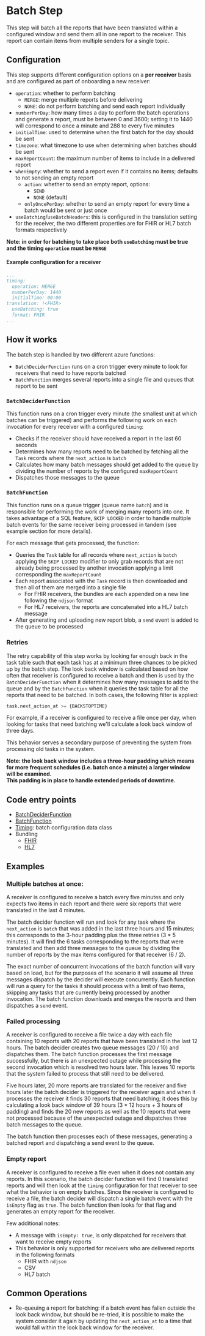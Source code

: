 # Batch Step

This step will batch all the reports that have been translated within a configured window and send them all in one report to the receiver. 
This report can contain items from multiple senders for a single topic.


## Configuration

This step supports different configuration options on a **per receiver** basis and are configured as part of onboarding
a new receiver:

- `operation`: whether to perform batching 
  - `MERGE`: merge multiple reports before delivering
  - `NONE`: do not perform batching and send each report individually
- `numberPerDay`: how many times a day to perform the batch operations and generate a report, must be between 0 and 3600; setting it to 1440 will
correspond to once a minute and 288 to every five minutes
- `initialTime`: used to determine when the first batch for the day should be sent
- `timezone`: what timezone to use when determining when batches should be sent
- `maxReportCount`: the maximum number of items to include in a delivered report
- `whenEmpty`: whether to send a report even if it contains no items; defaults to not sending an empty report
  - `action`: whether to send an empty report, options:
    - `SEND`
    - `NONE` (default)
  - `onlyOncePerDay`: whether to send an empty report for every time a batch would be sent or just once
- `useBatching`/`useBatchHeaders`: this is configured in the translation setting for the receiver, the two different properties
are for FHIR or HL7 batch formats respectively

**Note: in order for batching to take place both `useBatching` must be true and the timing `operation` must be `MERGE`**

#### Example configuration for a receiver

```yaml
...
timing:
  operation: MERGE
  numberPerDay: 1440
  initialTime: 00:00
translation: !<FHIR>
  useBatching: true
  format: FHIR
...
```

## How it works

The batch step is handled by two different azure functions:

- `BatchDeciderFunction` runs on a cron trigger every minute to look for receivers that need to have reports batched
- `BatchFunction` merges several reports into a single file and queues that report to be sent

### `BatchDeciderFunction`

This function runs on a cron trigger every minute (the smallest unit at which batches can be triggered) and performs the 
following work on each invocation for every receiver with a configured `timing`:

- Checks if the receiver should have received a report in the last 60 seconds
- Determines how many reports need to be batched by fetching all the `Task` records where the `next_action` is `batch`
- Calculates how many batch messages should get added to the queue by dividing the number of reports by the configured `maxReportCount`
- Dispatches those messages to the queue

### `BatchFunction`

This function runs on a queue trigger (queue name `batch`) and is responsible for performing the work of merging many reports
into one.  It takes advantage of a SQL feature, `SKIP LOCKED` in order to handle multiple batch events for the same receiver
being processed in tandem (see example section for more details).

For each message that gets processed, the function:

- Queries the `Task` table for all records where `next_action` is `batch` applying the `SKIP LOCKED` modifier to only grab records
that are not already being processed by another invocation applying a limit corresponding the `maxReportCount`
- Each report associated with the `Task` record is then downloaded and then all of them are merged into a single file
    - For FHIR receivers, the bundles are each appended on a new line following the `ndjson` format
    - For HL7 receivers, the reports are concatenated into a HL7 batch message
- After generating and uploading new report blob, a `send` event is added to the queue to be processed

### Retries

The retry capability of this step works by looking far enough back in the task table such that each task has at a minimum three
chances to be picked up by the batch step.  The look back window is calculated based on how often that receiver is configured
to receive a batch and then is used by the `BatchDeciderFunction` when it determines how many messages to add to the queue
and by the `BatchFunction` when it queries the task table for all the reports that need to be batched.  In both cases, the following
filter is applied:

```sql
task.next_action_at >= {BACKSTOPTIME}
```

For example, if a receiver is configured to receive a file once per day, when looking for tasks that need batching
we'll calculate a look back window of three days.

This behavior serves a secondary purpose of preventing the system from processing old tasks in the system.

**Note: the look back window includes a three-hour padding which means for more frequent schedules (i.e. batch once a minute) a larger window will be examined.  
This padding is in place to handle extended periods of downtime.**

## Code entry points

- [BatchDeciderFunction](https://github.com/CDCgov/prime-reportstream/blob/ec1f33db50fabdfc02f6d07cce34f28951121dd5/prime-router/src/main/kotlin/azure/BatchDeciderFunction.kt#L20)
- [BatchFunction](https://github.com/CDCgov/prime-reportstream/blob/ec1f33db50fabdfc02f6d07cce34f28951121dd5/prime-router/src/main/kotlin/azure/BatchFunction.kt#L29)
- [Timing](https://github.com/CDCgov/prime-reportstream/blob/ec1f33db50fabdfc02f6d07cce34f28951121dd5/prime-router/src/main/kotlin/Receiver.kt#L160): batch configuration data class
- Bundling
  - [FHIR](https://github.com/CDCgov/prime-reportstream/blob/ec1f33db50fabdfc02f6d07cce34f28951121dd5/prime-router/src/main/kotlin/fhirengine/utils/FHIRBundleHelpers.kt#L295)
  - [HL7](https://github.com/CDCgov/prime-reportstream/blob/ec1f33db50fabdfc02f6d07cce34f28951121dd5/prime-router/src/main/kotlin/fhirengine/utils/HL7MessageHelpers.kt#L32)

## Examples

### Multiple batches at once:

A receiver is configured to receive a batch every five minutes and only expects two items in each report and there were
six reports that were translated in the last 4 minutes.

The batch decider function will run and look for any task where the `next_action` is `batch` that was added in the last three
hours and 15 minutes; this corresponds to the 3-hour padding plus the three retries (3 * 5 minutes).  It will find the 6 
tasks corresponding to the reports that were translated and then add three messages to the queue by dividing the number of reports
by the max items configured for that receiver (6 / 2).

The exact number of concurrent invocations of the batch function will vary based on load, but for the purposes of the scenario
it will assume all three messages dispatch by the decider will execute concurrently.  Each function will run a query for
the tasks it should process with a limit of two items, skipping any tasks that are currently being processed by another invocation.
The batch function downloads and merges the reports and then dispatches a `send` event.


### Failed processing

A receiver is configured to receive a file twice a day with each file containing 10 reports with 20 reports that have been 
translated in the last 12 hours.  The batch decider creates two queue messages (20 / 10) and dispatches them.  The batch function
processes the first message successfully, but there is an unexpected outage while processing the second invocation which
is resolved two hours later.  This leaves 10 reports that the system failed to process that still need to be delivered.

Five hours later, 20 more reports are translated for the receiver and five hours later the batch decider is triggered for the receiver again and
when it processes the receiver it finds 30 reports that need batching; it does this by calculating a look back window of
39 hours (3 * 12 hours + 3 hours of padding) and finds the 20 new reports as well as the 10 reports that were not processed
because of the unexpected outage and dispatches three batch messages to the queue.

The batch function then processes each of these messages, generating a batched report and dispatching a send event to the queue.

### Empty report

A receiver is configured to receive a file even when it does not contain any reports.  In this scenario, the batch decider
function will find 0 translated reports and will then look at the `timing` configuration for that receiver to see what the
behavior is on empty batches.  Since the receiver is configured to receive a file, the batch decider will dispatch a single
batch event with the `isEmpty` flag as `true`.  The batch function then looks for that flag and generates an empty report
for the receiver.

Few additional notes:

- A message with `isEmpty: true`, is only dispatched for receivers that want to receive empty reports
- This behavior is only supported for receivers who are delivered reports in the following formats
  - FHIR with `ndjson`
  - CSV
  - HL7 batch


## Common Operations

- Re-queuing a report for batching: if a batch event has fallen outside the look back window, but should be re-tried, it is possible to make the
system consider it again by updating the `next_action_at` to a time that would fall within the look back window for the receiver.
